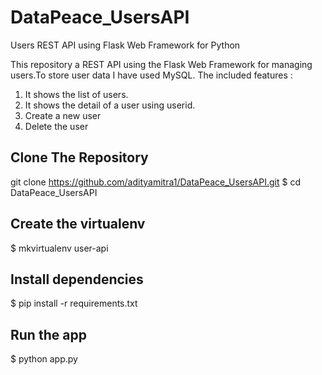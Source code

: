 # DataPeace_UsersAPI
Users REST API using Flask Web Framework for Python

This repository a REST API using the Flask Web Framework for managing users.To store user data I have used MySQL. The included features :

1. It shows the list of users.
2. It shows the detail of a user using userid.
3. Create a new user
4. Delete the user

## Clone The Repository 
git clone https://github.com/adityamitra1/DataPeace_UsersAPI.git
$ cd DataPeace_UsersAPI

## Create the virtualenv
$ mkvirtualenv user-api

## Install dependencies
$ pip install -r requirements.txt

## Run the app
$ python app.py
